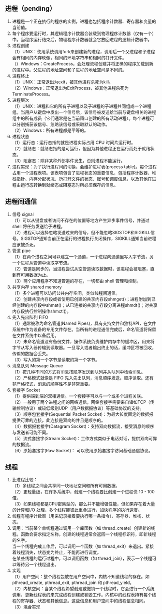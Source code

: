 ## 进程（pending）
1. 进程是一个正在执行的程序的实例，进程也包括程序计数器、寄存器和变量的当前值。
2. 每个程序要运行时，其逻辑程序计数器会装载到物理程序计数器（仅有一个）中。当程序运行结束后，物理程序计数器就会它放回进程的逻辑计数器中。
3. 进程创建\
（1）UNIX：使用系统调用fork来创建新的进程，调用后一个父进程和子进程会有相同的内存映像，相同的环境字符串和相同的打开文件。\
（）Windows：CreateProcess，会处理流程创建并将正确的程序加载到新的进程中。父进程的地址空间和子进程的地址空间是不同的。
4. 进程终止\
（1）UNIX：正常退出为exit，被其他进程杀死为kill。\
（2）Windows：正常退出为ExitProcess，被其他进程杀死为TerminateProcess。
5. 进程层次\
（1）UNIX：进程和它的所有子进程以及子进程的子进程共同组成一个进程组。当用户从键盘中发出一个信号后，该信号被发送给当前与键盘相关的进程组中的所有成员（它们通常是在当前窗口创建的所有活动进程）。每个进程可以分别捕获该信号、忽略该信号或采取默认的动作。\
（2）Windows：所有进程都是平等的。
6. 进程状态\
（1）运行态：运行态指的就是进程实际占用 CPU 时间片运行时。\
（2）就绪态：就绪态指的是可运行，但因为其他进程正在运行而处于就绪状态。\
（3）阻塞态：除非某种外部事件发生，否则进程不能运行。
7. 进程实现：为了执行进程间的切换，会维护进程表(process table)。每个进程占用一个进程表项。该表项包含了进程状态的重要信息，包括程序计数器、堆栈指针、内存分配状况、所打开文件的状态、账号和调度信息，以及其他在进程由运行态转换到就绪态或阻塞态时所必须保存的信息。

## 进程间通信
1. 信号 signal\
（1）可以从键盘或者访问不存在的位置等地方产生异步事件信号，并通过 shell 将任务发送给子进程。\
（2）进程可以选择忽略发送过来的信号，但不能忽略SIGSTOP和SIGKILL信号。SIGSTOP通知当前正在运行的进程执行关闭操作，SIGKILL通知当前进程应该被杀死。
2. 管道 pipe\
（1）在两个进程之间可以建立一个通道，一个进程向通道里写入字节流，另一个进程从管道中读取字节流。\
（2）管道是同步的，当进程尝试从空管道读取数据时，该进程会被阻塞，直到有可用数据为止。\
（3）两个应用程序不知道管道的存在，一切都由 shell 管理和控制。
3. 共享内存 shared memory\
（1）多个进程可以访问公共内存空间，类似线程间通信。\
（2）创建共享内存段或者使用已创建的共享内存段shmget()；进程附加到已经创建的内存段中shmat()；从已连接的共享内存段分离进程shmdt()；对共享内存段执行控制操作shmctl()。
4. 先入先出队列 FIFO\
（1）通常被称为命名管道(Named Pipes)，具有支持文件和独特API，在文件系统中作为设备的专用文件存在。当所有的进程通信完成后，命名管道将保留在文件系统中以备后用。\
（2）未命名管道没有备份文件，操作系统负责维护内存中的缓冲区，用来将字节从写入器传输到读取器。一旦写入或者输出终止的话，缓冲区将被回收，传输的数据会丢失。\
（3）写入的第一个字节是读取的第一个字节。
5. 消息队列 Message Queue\
（1）按几种不同的方式将消息按顺序发送到队列并从队列中检索消息。\
（2）严格模式就像是 FIFO 先入先出队列，消息顺序发送，顺序读取。还有非严格模式，消息的顺序性不是非常重要。
6. 套接字 Socket\
（1）提供端到端的双相通信。一个套接字可以与一个或多个进程关联。\
（2）一般用于两个进程之间的网络通信，网络套接字需要来自诸如TCP（传输控制协议）或较低级别UDP（用户数据报协议）等基础协议的支持。\
（3）顺序包套接字(Sequential Packet Socket)：为最大长度固定的数据报提供可靠的连接。此连接是双向的并且是顺序的。\
（4）数据报套接字(Datagram Socket)：支持双向数据流，接受消息的顺序与发送者可能不同。\
（5）流式套接字(Stream Socket)：工作方式类似于电话对话，提供双向可靠的数据流。\
（6）原始套接字(Raw Socket)： 可以使用原始套接字访问基础通信协议。

## 线程
1. 比进程比较：\
（1）多线程之间会共享同一块地址空间和所有可用数据。\
（2）更轻量级，在许多系统中，创建一个线程要比创建一个进程快 10 - 100 倍。\
（3）如果线程都是CPU密集型的，那么并不能增强性能，但如果存在着大量的计算和I/O 处理，多个线程能彼此重叠进行，加快程序的执行速度。
2. 线程有程序计数器（用来记录接着要执行哪一条指令）、寄存器、堆栈、状态。
3. 调用：当前某个单线程通过调用一个库函数（如 thread_create）创建新的线程。函数会要求指定名称，创建的线程通常会返回一个线程标识符，即新线程的名字。\
当一个线程完成工作后，可以调用一个函数（如 thread_exit）来退出。紧接着线程消失，状态变为终止，不能再进行调度。\
在某些线程的运行过程中，可以调用函数（如 thread_join），表示一个线程可以等待另一个线程退出。
4. 实现\
（1）用户空间：整个线程包放在用户空间中，内核不知道线程的存在。如pthread_create, pthread_exit, pthread_join 和 pthread_yield。\
（2）内核空间：当某个线程希望创建或撤销一个线程时，它会进行一个系统调用，更新线程表的来完成线程创建或销毁工作。内核中的线程表持有每个线程的寄存器、状态和其他信息。这些信息和用户空间中的线程信息相同。\
（3）混合实现
